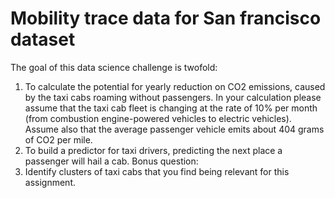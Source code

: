 # Mobility trace data for San francisco dataset

The goal of this data science challenge is twofold:
1. To calculate the potential for yearly reduction on CO2 emissions, caused by the taxi cabs roaming without passengers. In your calculation please assume that the taxi cab fleet is changing at the rate of 10% per month (from combustion engine-powered vehicles to electric vehicles). Assume also that the average passenger vehicle emits about 404 grams of CO2 per mile.
2. To build a predictor for taxi drivers, predicting the next place a passenger will hail a cab.
Bonus question: 
3. Identify clusters of taxi cabs that you find being relevant for this assignment.
